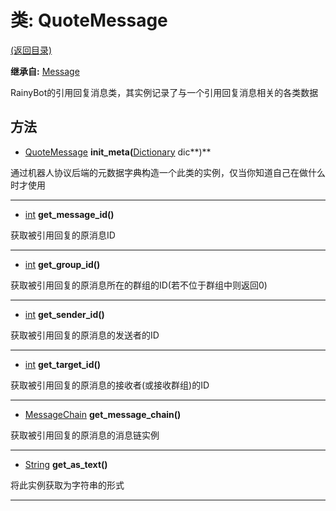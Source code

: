 # 类: QuoteMessage  
[(返回目录)](README.md)  
  
**继承自:** [Message](Message.md)  
  
RainyBot的引用回复消息类，其实例记录了与一个引用回复消息相关的各类数据  
  
## 方法 
  
- [QuoteMessage](QuoteMessage.md) **init_meta(**[Dictionary](https://docs.godotengine.org/en/latest/classes/class_dictionary.html) dic**)**  
  
通过机器人协议后端的元数据字典构造一个此类的实例，仅当你知道自己在做什么时才使用  
  
---  
  
- [int](https://docs.godotengine.org/en/latest/classes/class_int.html) **get_message_id()**  
  
获取被引用回复的原消息ID  
  
---  
  
- [int](https://docs.godotengine.org/en/latest/classes/class_int.html) **get_group_id()**  
  
获取被引用回复的原消息所在的群组的ID(若不位于群组中则返回0)  
  
---  
  
- [int](https://docs.godotengine.org/en/latest/classes/class_int.html) **get_sender_id()**  
  
获取被引用回复的原消息的发送者的ID  
  
---  
  
- [int](https://docs.godotengine.org/en/latest/classes/class_int.html) **get_target_id()**  
  
获取被引用回复的原消息的接收者(或接收群组)的ID  
  
---  
  
- [MessageChain](MessageChain.md) **get_message_chain()**  
  
获取被引用回复的原消息的消息链实例  
  
---  
  
- [String](https://docs.godotengine.org/en/latest/classes/class_string.html) **get_as_text()**  
  
将此实例获取为字符串的形式  
  
---  
  

